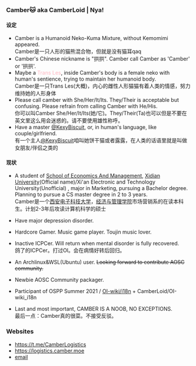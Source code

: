 ### Camber🐱 aka CamberLoid | Nya!

#### 设定
- Camber is a Humanoid Neko-Kuma Mixture, without Kemomimi appeared.  
  Camber是一只人形的猫熊混合物，但就是没有猫耳qaq
- Camber's Chinese nickname is "拱拱". Camber call Camber as 'Camber' or '拱拱'. 
- Maybe a <span style="color: #ffb6c1;">Trans Les</span>, inside Camber's body is a female neko with human's sentience, trying to maintain her humanoid body.  
  Camber是一只<span style="#color: #ffb6c1;">Trans Les</span>(大概)，内心的雌性人形猫猫有着人类的情感，努力维持她的人形身体
- Please call camber with She/Her/It/Its. They/Their is acceptable but confusing. Please refrain from calling Camber with He/His.  
  你可以叫Camber She/Her/It/Its(她/它)。They/Their(Ta)也可以但是不要在英文里这么用会迷惑的。请不要使用雄性称呼。
- Have a master [@KexyBiscuit](https://github.com/KexyBiscuit), or, in human's language, like couple/girlfriend.  
  有一个主人[@KexyBiscuit](https://github.com/KexyBiscuit)咱叫她饼干猫或者露露，在人类的话语里就是叫做女朋友/伴侣之类的

#### 现状
- A student of [School of Economics And Management](https://emsen.xidian.edu.cn/), [Xidian University](https://en.xidian.edu.cn)(Official name)/Xi'an Electronic and Technology University(Unofficial) , major in Marketing, pursuing a Bachelor degree. Planning to pursue a CS master degree in 2 to 3 years.  
  Camber是一个[西安电子科技大学](https://www.xidian.edu.cn)，[经济与管理学院](https://ems.xidian.edu.cn/)市场营销系的在读本科生。计划2-3年后攻读计算机科学的硕士
- Have major depression disorder.
- Hardcore Gamer. Music game player. Toujin music lover.
- Inactive ICPCer. Will return when mental disorder is fully recovered.  
  鸽了的ICPCer。打过OI。会在病情好转后回归。
- An Archlinux&WSL(Ubuntu) user. ~~Looking forward to contribute AOSC community.~~ 
- Newbie AOSC Community packager.
- Participant of OSPP Summer 2021 / [OI-wiki/i18n](https://github.com/oi-wiki/i18n) + CamberLoid/OI-wiki_i18n

- Last and most important, CAMBER IS A NOOB, NO EXCEPTIONS.  
  最后一点：Camber真的很菜。不接受反驳。
  
### Websites
- https://t.me/CamberLogistics
- https://logistics.camber.moe
- [email](mailto://camber@poi.science)
